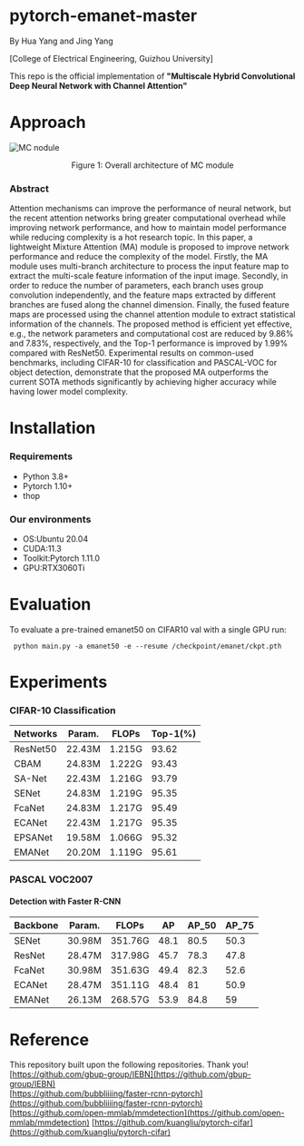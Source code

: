 # pytorch-emanet-master
By Hua Yang and Jing Yang

[College of Electrical Engineering, Guizhou University]

This repo is the official implementation of **"Multiscale Hybrid Convolutional Deep Neural Network with Channel Attention"**


# Approach
![MC nodule](https://user-images.githubusercontent.com/78161848/178894262-2fa77c60-18e9-46d9-b715-76e5a843bb23.png)
<p align="center">
Figure 1: Overall architecture of MC module
</p>

### Abstract
Attention mechanisms can improve the performance of neural network, but the recent attention networks bring greater computational overhead while improving network performance, and how to maintain model performance while reducing complexity is a hot research topic. In this paper, a lightweight Mixture Attention (MA) module is proposed to improve network performance and reduce the complexity of the model. Firstly, the MA module uses multi-branch architecture to process the input feature map to extract the multi-scale feature information of the input image. Secondly, in order to reduce the number of parameters, each branch uses group convolution independently, and the feature maps extracted by different branches are fused along the channel dimension. Finally, the fused feature maps are processed using the channel attention module to extract statistical information of the channels. The proposed method is efficient yet effective, e.g., the network parameters and computational cost are reduced by 9.86% and 7.83%, respectively, and the Top-1 performance is improved by 1.99% compared with ResNet50. Experimental results on common-used benchmarks, including CIFAR-10 for classification and PASCAL-VOC for object detection, demonstrate that the proposed MA outperforms the current SOTA methods significantly by achieving higher accuracy while having lower model complexity. 


# Installation
### Requirements
- Python 3.8+
- Pytorch 1.10+
- thop
### Our environments
- OS:Ubuntu 20.04
- CUDA:11.3
- Toolkit:Pytorch 1.11.0
- GPU:RTX3060Ti


# Evaluation
To evaluate a pre-trained emanet50 on CIFAR10 val with a single GPU run:

```
 python main.py -a emanet50 -e --resume /checkpoint/emanet/ckpt.pth
```


# Experiments
### CIFAR-10 Classification
|Networks|Param.|FLOPs|Top-1(%)|
|---|---|---|---|
|ResNet50|22.43M|1.215G|93.62|
|CBAM|24.83M|1.222G|93.43|
|SA-Net|22.43M|1.216G|93.79|
|SENet|24.83M|1.219G|95.35|
|FcaNet|24.83M|1.217G|95.49|
|ECANet|22.43M|1.217G|95.35|
|EPSANet|19.58M|1.066G|95.32|
|EMANet|20.20M|1.119G|95.61|

### PASCAL VOC2007
#### Detection with Faster R-CNN
|Backbone|Param.|FLOPs|AP|AP_50|AP_75|
|---|---|---|---|---|---|
|SENet|30.98M|351.76G|48.1|80.5|50.3|
|ResNet|28.47M|317.98G|45.7|78.3|47.8|
|FcaNet|30.98M|351.63G|49.4|82.3|52.6|
|ECANet|28.47M|351.11G|48.4|81|50.9|
|EMANet|26.13M|268.57G|53.9|84.8|59|


# Reference
This repository built upon the following repositories. Thank you!  
[https://github.com/gbup-group/IEBN](https://github.com/gbup-group/IEBN)  
[https://github.com/bubbliiiing/faster-rcnn-pytorch](https://github.com/bubbliiiing/faster-rcnn-pytorch)  
[https://github.com/open-mmlab/mmdetection](https://github.com/open-mmlab/mmdetection)
[https://github.com/kuangliu/pytorch-cifar](https://github.com/kuangliu/pytorch-cifar)

